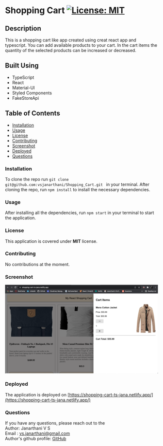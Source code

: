 # Shopping Cart  [![License: MIT](https://img.shields.io/badge/License-MIT-yellow.svg)](https://opensource.org/licenses/MIT)
## Description
This is a shopping cart like app created using creat react app and typescript. You can add available products to your cart. In the cart items the quantity of the selected products can be increased or decreased. 

## Built Using
* TypeScript
* React
* Material-UI
* Styled Components
* FakeStoreApi

## Table of Contents
* [Installation](#Installation)
* [Usage](#Usage)
* [License](#License)
* [Contributing](#Contributing)
* [Screenshot](#Screenshot)
* [Deployed](#Deployed)
* [Questions](#Questions)

### Installation
To clone the repo run ```git clone git@github.com:vsjanarthani/Shopping_Cart.git ``` in your terminal. After cloning the repo, run ```npm install``` to install the necessary dependencies.

### Usage
After installing all the dependencies, run ```npm start``` in your terminal to start the application. 
 
### License
This application is covered under **MIT** license.

### Contributing 
No contributions at the moment.

### Screenshot
![webpage](assets/images/Screenshot.png)

### Deployed
The application is deployed on  [https://shopping-cart-ts-jana.netlify.app/](https://shopping-cart-ts-jana.netlify.app/)
<!-- Netlify deploy setting - change the build command to "CI=false npm run build"-->

### Questions
If you have any questions, please reach out to the<br>
Author: Janarthani V S <br>
Email : <vs.janarthani@gmail.com> <br>
Author's github profile: [GitHub](https://github.com/vsjanarthani)
